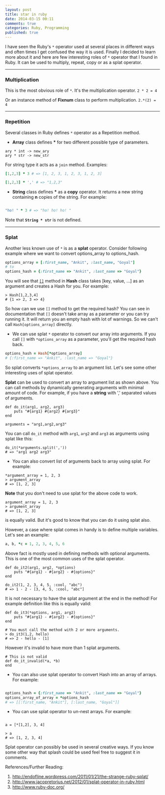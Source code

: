 ```yaml
---
layout: post
title: star in ruby
date: 2014-03-15 00:11
comments: true
categories: Ruby, Programming
published: true
---
```


I have seen the Ruby's `*` operator used at several places in different
ways and often times I get confused the way it is used. Finally I decided to learn more about it and here are few interesting roles of `*` operator that I found in Ruby.
It can be used to multiply, repeat, copy or as a splat operator.



---

### Multiplication

This is the most obvious role of `*`. It's the multiplication operator. `2 * 2 = 4`

Or an instance method of **Fixnum** class to perform multiplication. `2.*(2) = 4`

<!-- more -->
---

### Repetition

Several classes in Ruby defines `*` operator as a Repetition method.

* **Array** class defines **\*** for two different possible type of parameters.

```
ary * int -> new_ary
ary * str -> new_str
```

For string type it acts as a `join` method. Examples:

```rb
[1,2,3] * 3 # => [1, 2, 3, 1, 2, 3, 1, 2, 3]

[1,2,3] * ',' # => "1,2,3"

```

* **String** class defines **\*** as a **copy** operator. It returns a new string
containing **n** copies of the string. For example:

```rb

"ho! " * 3 # => "ho! ho! ho! "

```
Note that **`String * str`** is not defined.

---

### Splat

Another less known use of `*` is as a **splat** operator. Consider
following example where we want to convert options_array to
options_hash.

```rb
options_array = [:first_name, "Ankit", :last_name, "Goyal"]
# to
options_hash = {:first_name => "Ankit", :last_name => "Goyal"}

```

You will see that [`[]`]( http://www.ruby-doc.org/core-2.1.0/Hash.html#method-c-5B-5D ) method in **Hash** class takes [key, value, ...] as an argument and
creates a Hash for you. For example:
```
> Hash[1,2,3,4]
# {1 => 2, 3 => 4}
```

So how can we use `[]` method to get the required hash?  You can see in
documentation that `[]` doesn't
take array as a parameter or you can try running it. It will return you an empty hash with lot of warnings. So we can't call `Hash[options_array]` directly. 

* We can use splat `*` operator to convert our array into arguments. If
you call `[]` with `*options_array` as a parameter, you'll get the
required hash back.

```rb
options_hash = Hash[*options_array]
# {:first_name => "Ankit", :last_name => "Goyal"}
```

So splat converts `*options_array` to an argument list. Let's see some
other interesting uses of splat operator.

**Splat** can be used to convert an array to argument list as shown above. You can call methods by dynamically generating arguments with minimal
amount of code. For example, if you have a **string** with ',' separated
values of arguments.


```
def do_it(arg1, arg2, arg3)
    puts "#{arg1} #{arg2} #{arg3}"
end

arguments = "arg1,arg2,arg3"
```

You can call `do_it` method with `arg1`, `arg2` and `arg3` as arguments
using splat like this:

```
do_it(*arguments.split(','))
# => "arg1 arg2 arg3"
```

* You can also convert list of arguments back to array using splat. For
example:

```
*argument_array = 1, 2, 3
> argument_array
# => [1, 2, 3]
```

**Note** that you don't need to use splat for the above code to work. 
```
argument_array = 1, 2, 3
> argument_array
# => [1, 2, 3]
```
is equally valid. But it's good to know that you can do it using splat
also.

However, a case where splat comes in handy is to define multiple
variables. Let's see an example:

```rb
a, b, *c = 1, 2, 3, 4, 5, 6
```

Above fact is mostly used in defining methods with optional arguments.
This is one of the most common uses of the splat operator.

```
def do_it2(arg1, arg2, *options)
    puts "#{arg1} - #{arg2} - #{options}"
end

do_it2(1, 2, 3, 4, 5, :cool, "abc")
# => 1 - 2 - [3, 4, 5, :cool, "abc"]
```

It is not necessary to have the splat argument at the end in the
method! For example definition like this is equally valid:

```
def do_it3(*options, arg1, arg2)
    puts "#{arg1} - #{arg2} - #{options}"
end

# You must call the method with 2 or more arguments.
> do_it3(1,2, hello)
# => 2 - hello - [1]

```

However it's invalid to have more than 1 splat arguments.

```
# This is not valid
def do_it_invalid(*a, *b)
end
```

* You can also use splat operator to convert Hash into an array of
  arrays. For example:

```rb

options_hash = {:first_name => "Ankit", :last_name => "Goyal"}
options_array_of_array = *options_hash
# => [[:first_name, "Ankit"], [:last_name, "Goyal"]]

```

* You can use splat operator to un-nest arrays. For example:

```

a = [*[1,2], 3, 4]

> a
# => [1, 2, 3, 4]
```

Splat operator can possibly be used in several creative ways. If you
know some other way that splash could be used feel free to suggest it in comments.


References/Further Reading:

1. http://endofline.wordpress.com/2011/01/21/the-strange-ruby-splat/
2. http://www.jacopretorius.net/2012/01/splat-operator-in-ruby.html
3. http://www.ruby-doc.org/



